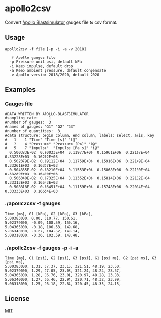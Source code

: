 # apollo2csv
Convert [Apollo Blastsimulator](https://www.emi.fraunhofer.de/en/service-offers/software-solutions/apollo.html) gauges file to csv format.

## Usage
```
apollo2csv -f file [-p -i -a -v 2018]

  -f Apollo gauges file
  -p Pressure unit psi, default kPa
  -i Keep impulse, default drop
  -a Keep ambient pressure, default conpensate
  -v Apollo version 2018/2020, default 2020
```
## Examples
### Gauges file
```
#DATA WRITTEN BY APOLLO-BLASTSIMULATOR
#sampling rate:     1
#number of gauges:  3
#names of gauges: "G1" "G2" "G3"
#number of quantities:  3
#data structure: begin column, end column, labels: select, axis, key
#   1    1 "Time" "Time [s]" "t@"
#   2    4 "Pressure" "Pressure [Pa]" "P@"
#   5    7 "Impulse"  "Impulse [Pa s]" "i@"
  0.500383E-02  0.90033E+04  0.11977E+06  0.15961E+06  0.22167E+04  0.33228E+03  0.16202E+03
  0.502379E-02  0.89112E+04  0.11759E+06  0.15916E+06  0.22149E+04  0.33261E+03  0.16317E+03
  0.504365E-02  0.88210E+04  0.11553E+06  0.15868E+06  0.22130E+04  0.33289E+03  0.16430E+03
  0.506340E-02  0.87325E+04  0.11352E+06  0.15814E+06  0.22112E+04  0.33313E+03  0.16543E+03
  0.508318E-02  0.86451E+04  0.11159E+06  0.15748E+06  0.22094E+04  0.33333E+03  0.16654E+03
```
### ./apollo2csv -f gauges
```
Time [ms], G1 [kPa], G2 [kPa], G3 [kPa], 
5.00383000, 0.00, 110.77, 150.61, 
5.02379000, -0.09, 108.59, 150.16, 
5.04365000, -0.18, 106.53, 149.68, 
5.06340000, -0.27, 104.52, 149.14, 
5.08318000, -0.36, 102.59, 148.48, 

```
### ./apollo2csv -f gauges -p -i -a
```
Time [ms], G1 [psi], G2 [psi], G3 [psi], G1 [psi ms], G2 [psi ms], G3 [psi ms], 
5.00383000, 1.31, 17.37, 23.15, 321.51, 48.19, 23.50, 
5.02379000, 1.29, 17.05, 23.08, 321.24, 48.24, 23.67, 
5.04365000, 1.28, 16.76, 23.01, 320.97, 48.28, 23.83, 
5.06340000, 1.27, 16.46, 22.94, 320.71, 48.32, 23.99, 
5.08318000, 1.25, 16.18, 22.84, 320.45, 48.35, 24.15, 
```
## License
[MIT](https://choosealicense.com/licenses/mit/)
